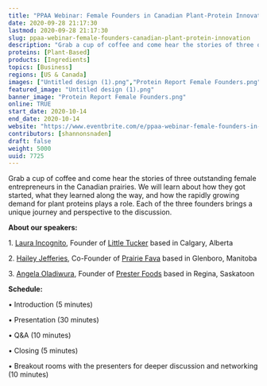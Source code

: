 ```yaml
---
title: "PPAA Webinar: Female Founders in Canadian Plant-Protein Innovation"
date: 2020-09-28 21:17:30
lastmod: 2020-09-28 21:17:30
slug: ppaa-webinar-female-founders-canadian-plant-protein-innovation
description: "Grab a cup of coffee and come hear the stories of three outstanding female entrepreneurs in the Canadian prairies. We will learn about how they got started, what they learned along the way, and how the rapidly growing demand for plant proteins plays a role. Each of the three founders brings a unique journey and perspective to the discussion.About our speakers:1. Laura Incognito, Founder of Little Tucker based in Calgary, Alberta"
proteins: [Plant-Based]
products: [Ingredients]
topics: [Business]
regions: [US & Canada]
images: ["Untitled design (1).png","Protein Report Female Founders.png"]
featured_image: "Untitled design (1).png"
banner_image: "Protein Report Female Founders.png"
online: TRUE
start_date: 2020-10-14
end_date: 2020-10-14
website: "https://www.eventbrite.com/e/ppaa-webinar-female-founders-in-canadian-food-innovation-tickets-118327654199"
contributors: [shannonsnaden]
draft: false
weight: 5000
uuid: 7725
---
```

Grab a cup of coffee and come hear the stories of three outstanding
female entrepreneurs in the Canadian prairies. We will learn about how
they got started, what they learned along the way, and how the rapidly
growing demand for plant proteins plays a role. Each of the three
founders brings a unique journey and perspective to the discussion.

**About our speakers:**

1\. [Laura
Incognito](https://www.linkedin.com/in/laura-incognito-364120133/),
Founder of [Little Tucker](https://www.littletucker.ca/) based in
Calgary, Alberta

2\. [Hailey Jefferies](https://www.linkedin.com/in/hailey-jefferies/),
Co-Founder of [Prairie Fava](https://prairiefava.com/) based in
Glenboro, Manitoba

3\. [Angela Oladiwura](https://www.linkedin.com/in/angela-o-2b3716114/),
Founder of [Prester
Foods](https://www.vegscrumptious.org/pages/about-us) based in Regina,
Saskatoon

**Schedule:**

• Introduction (5 minutes)

• Presentation (30 minutes)

• Q&A (10 minutes)

• Closing (5 minutes)

• Breakout rooms with the presenters for deeper discussion and
networking (10 minutes)
